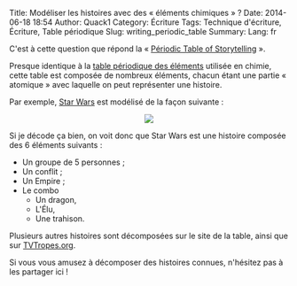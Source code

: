 Title: Modéliser les histoires avec des « éléments chimiques » ?
Date: 2014-06-18 18:54 
Author: Quack1
Category: Écriture
Tags: Technique d'écriture, Écriture, Table périodique
Slug: writing_periodic_table
Summary: 
Lang: fr

C'est à cette question que répond la « [Périodic Table of Storytelling](http://designthroughstorytelling.net/periodic/) ».

Presque identique à la [table périodique des éléments](https://fr.wikipedia.org/wiki/Tableau_p%C3%A9riodique_des_%C3%A9l%C3%A9ments) utilisée en chimie, cette table est composée de nombreux éléments, chacun étant une partie « atomique » avec laquelle on peut représenter une histoire.

Par exemple, [Star Wars](https://fr.wikipedia.org/star_wars) est modélisé de la façon suivante : 

<div align=center><img src="/upload/atom_star_wars.png" align=center /></div>

Si je décode ça bien, on voit donc que Star Wars est une histoire composée des 6 éléments suivants :

- Un groupe de 5 personnes ;
- Un conflit ;
- Un Empire ;
- Le combo 
	- Un dragon,
	- L'Élu,
	- Une trahison.

Plusieurs autres histoires sont décomposées sur le site de la table, ainsi que sur [TVTropes.org](http://www.tvtropes.org/).

Si vous vous amusez à décomposer des histoires connues, n'hésitez pas à les partager ici !